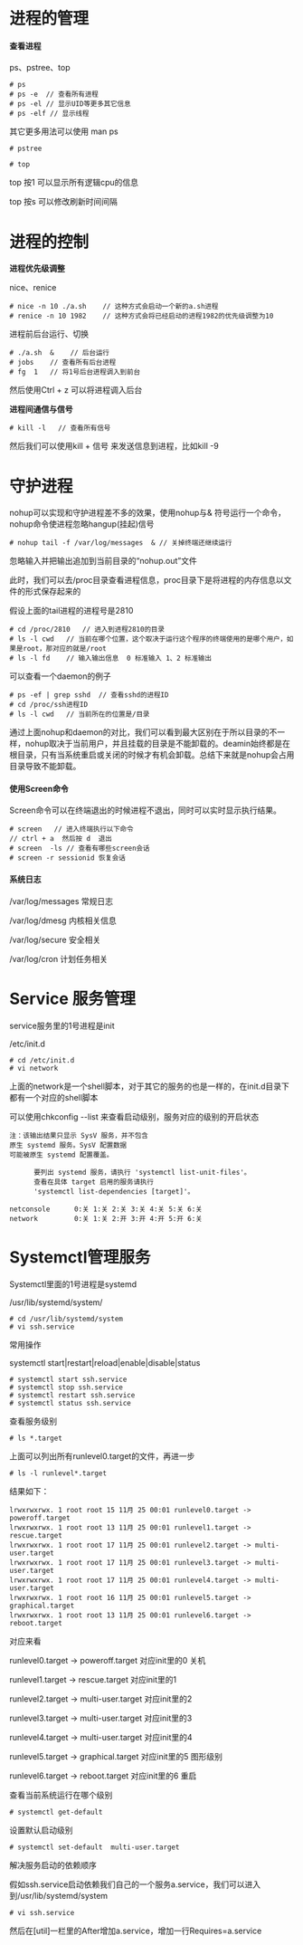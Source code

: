 # 进程的管理

#### 查看进程

ps、pstree、top

```shell
# ps 
# ps -e  // 查看所有进程
# ps -el // 显示UID等更多其它信息
# ps -elf // 显示线程
```

其它更多用法可以使用 man  ps   

```shell
# pstree 
```



```shell
# top
```

top 按1  可以显示所有逻辑cpu的信息

top 按s  可以修改刷新时间间隔



# 进程的控制

**进程优先级调整**

nice、renice

```shell
# nice -n 10 ./a.sh    // 这种方式会启动一个新的a.sh进程
# renice -n 10 1982    // 这种方式会将已经启动的进程1982的优先级调整为10
```

进程前后台运行、切换

```shell
# ./a.sh  &    // 后台运行 
# jobs    // 查看所有后台进程
# fg  1   // 将1号后台进程调入到前台
```

然后使用Ctrl + z 可以将进程调入后台



**进程间通信与信号**

```shell
# kill -l   // 查看所有信号
```

然后我们可以使用kill  + 信号 来发送信息到进程，比如kill -9 



# 守护进程

nohup可以实现和守护进程差不多的效果，使用nohup与& 符号运行一个命令，nohup命令使进程忽略hangup(挂起)信号

```shell
# nohup tail -f /var/log/messages  & // 关掉终端还继续运行
```

忽略输入并把输出追加到当前目录的“nohup.out”文件

此时，我们可以去/proc目录查看进程信息，proc目录下是将进程的内存信息以文件的形式保存起来的

假设上面的tail进程的进程号是2810

```shell
# cd /proc/2810   // 进入到进程2810的目录
# ls -l cwd   // 当前在哪个位置，这个取决于运行这个程序的终端使用的是哪个用户，如果是root，那对应的就是/root
# ls -l fd    // 输入输出信息  0 标准输入 1、2 标准输出 
```

可以查看一个daemon的例子

```shell
# ps -ef | grep sshd  // 查看sshd的进程ID
# cd /proc/ssh进程ID
# ls -l cwd   // 当前所在的位置是/目录
```

通过上面nohup和daemon的对比，我们可以看到最大区别在于所以目录的不一样，nohup取决于当前用户，并且挂载的目录是不能卸载的。deamin始终都是在根目录，只有当系统重启或关闭的时候才有机会卸载。总结下来就是nohup会占用目录导致不能卸载。

#### 使用Screen命令

Screen命令可以在终端退出的时候进程不退出，同时可以实时显示执行结果。

```shell
# screen   // 进入终端执行以下命令
// ctrl + a  然后按 d  退出 
# screen  -ls // 查看有哪些screen会话
# screen -r sessionid 恢复会话
```

#### 系统日志

/var/log/messages     常规日志

/var/log/dmesg    内核相关信息

/var/log/secure    安全相关

/var/log/cron    计划任务相关



# Service 服务管理

service服务里的1号进程是init

/etc/init.d 

```shell
# cd /etc/init.d
# vi network 
```

上面的network是一个shell脚本，对于其它的服务的也是一样的，在init.d目录下都有一个对应的shell脚本 

可以使用chkconfig --list 来查看启动级别，服务对应的级别的开启状态

```
注：该输出结果只显示 SysV 服务，并不包含
原生 systemd 服务。SysV 配置数据
可能被原生 systemd 配置覆盖。

      要列出 systemd 服务，请执行 'systemctl list-unit-files'。
      查看在具体 target 启用的服务请执行
      'systemctl list-dependencies [target]'。

netconsole     	0:关	1:关	2:关	3:关	4:关	5:关	6:关
network        	0:关	1:关	2:开	3:开	4:开	5:开	6:关
```



# Systemctl管理服务

Systemctl里面的1号进程是systemd

/usr/lib/systemd/system/

```shell
# cd /usr/lib/systemd/system
# vi ssh.service
```

常用操作

systemctl start|restart|reload|enable|disable|status

```shell
# systemctl start ssh.service
# systemctl stop ssh.service
# systemctl restart ssh.service
# systemctl status ssh.service
```

查看服务级别

```shell
# ls *.target 
```

上面可以列出所有runlevel0.target的文件，再进一步

```shell
# ls -l runlevel*.target
```

结果如下：

```
lrwxrwxrwx. 1 root root 15 11月 25 00:01 runlevel0.target -> poweroff.target
lrwxrwxrwx. 1 root root 13 11月 25 00:01 runlevel1.target -> rescue.target
lrwxrwxrwx. 1 root root 17 11月 25 00:01 runlevel2.target -> multi-user.target
lrwxrwxrwx. 1 root root 17 11月 25 00:01 runlevel3.target -> multi-user.target
lrwxrwxrwx. 1 root root 17 11月 25 00:01 runlevel4.target -> multi-user.target
lrwxrwxrwx. 1 root root 16 11月 25 00:01 runlevel5.target -> graphical.target
lrwxrwxrwx. 1 root root 13 11月 25 00:01 runlevel6.target -> reboot.target
```

对应来看

runlevel0.target  ->  poweroff.target       对应init里的0    关机

runlevel1.target   ->  rescue.target          对应init里的1 

runlevel2.target   -> multi-user.target      对应init里的2

runlevel3.target   -> multi-user.target      对应init里的3

runlevel4.target   -> multi-user.target     对应init里的4

runlevel5.target   -> graphical.target      对应init里的5    图形级别

runlevel6.target   -> reboot.target          对应init里的6     重启

 查看当前系统运行在哪个级别

```shell
# systemctl get-default
```

设置默认启动级别

```shell
# systemctl set-default  multi-user.target
```

解决服务启动的依赖顺序

假如ssh.service启动依赖我们自己的一个服务a.service，我们可以进入到/usr/lib/systemd/system

```shell
# vi ssh.service  
```

然后在[util]一栏里的After增加a.service，增加一行Requires=a.service

